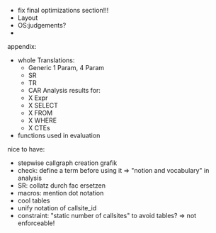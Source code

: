 - fix final optimizations section!!!
- Layout
- OS:judgements?
- 

appendix:
- whole Translations:
  - Generic 1 Param, 4 Param
  - SR
  - TR
  - CAR
 Analysis results for:
  - X Expr
  - X SELECT
  - X FROM
  - X WHERE
  - X CTEs
- functions used in evaluation

nice to have:
- stepwise callgraph creation grafik
- check: define a term before using it => "notion and vocabulary" in analysis
- SR: collatz durch fac ersetzen
- macros: mention dot notation
- cool tables
- unify notation of callsite_id
- constraint: "static number of callsites" to avoid tables? => not enforceable!